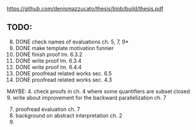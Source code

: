 https://github.com/denismazzucato/thesis/blob/build/thesis.pdf

## TODO:

8.  DONE check names of evaluations ch. 5, 7, 9*
11. DONE make template motivation funnier
1.  DONE finish proof lm. 6.3.2
2.  DONE write proof lm. 6.3.4
3.  DONE write proof lm. 6.4.4
6.  DONE proofread related works sec. 6.5
5.  DONE proofread related works sec. 4.3

MAYBE:
4.  check proofs in ch. 4 where some quantifiers are subset closed
9.  write about improvement for the backward parallelization ch. 7

7.  proofread evaluation ch. 7
10. background on abstract interpretation ch. 2
12.
